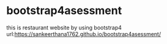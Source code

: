 # bootstrap4asessment
this is restaurant website by using bootstrap4
url:https://sankeerthana1762.github.io/bootstrap4asessment/
